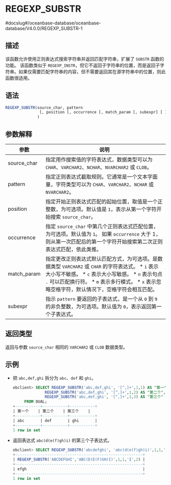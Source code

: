 REGEXP_SUBSTR 
==================================
#docslug#/oceanbase-database/oceanbase-database/V4.0.0/REGEXP_SUBSTR-1


描述 
-----------------------

该函数允许使用正则表达式搜索字符串并返回匹配字符串，扩展了 `SUBSTR` 函数的功能。
该函数类似于 `REGEXP_INSTR`，但它不返回子字符串的位置，而是返回子字符串。如果仅需要匹配字符串的内容，但不需要返回其在源字符串中的位置，则此函数很适用。

语法 
-----------------------

```sql
REGEXP_SUBSTR(source_char, pattern
               [, position [, occurrence [, match_param [, subexpr] ] ] ]
              )
```



参数解释 
-------------------------



|     参数      |                                                                                                                                                                                      说明                                                                                                                                                                                      |
|-------------|------------------------------------------------------------------------------------------------------------------------------------------------------------------------------------------------------------------------------------------------------------------------------------------------------------------------------------------------------------------------------|
| source_char | 指定用作搜索值的字符表达式，数据类型可以为 `CHAR`、`VARCHAR2`、`NCHAR`、`NVARCHAR2` 或 `CLOB`。                                                                                                                                                                                                                                                                                                        |
| pattern     | 指定正则表达式截取规则。它通常是一个文本字面量，字符类型可以为 `CHAR`、`VARCHAR2`、`NCHAR` 或 `NVARCHAR2`。                                                                                                                                                                                                                                                                                                     |
| position    | 指定开始正则表达式匹配的起始位置，取值是一个正整数，为可选项。默认值是 `1`，表示从第一个字符开始搜索 `source_char`。                                                                                                                                                                                                                                                                                                          |
| occurrence  | 指定 `source_char` 中第几个正则表达式匹配位置，为可选项。默认值为 `1`。 如果 `occurrence` 大于 1，则从第一次匹配后的第一个字符开始搜索第二次正则表达式匹配，依此类推。                                                                                                                                                                                                                                                        |
| match_param | 指定更改正则表达式默认匹配方式，为可选项。是数据类型 `VARCHAR2` 或 `CHAR` 的字符表达式。 * `i` 表示大小写不敏感。   * `c` 表示大小写敏感。   * `n` 表示句点 `.` 可以匹配换行符。   * `m` 表示多行模式。   * `x` 表示忽略空格字符，默认情况下，空格字符会相互匹配。    |
| subexpr     | 指示 `pattern` 要返回的子表达式，是一个从 `0` 到 `9` 的非负整数，为可选项。默认值为 `0`，表示返回第一个子表达式。                                                                                                                                                                                                                                                                                                        |



返回类型 
-------------------------

返回与参数 `source_char` 相同的 `VARCHAR2` 或 `CLOB` 数据类型。

示例 
-----------------------

* 把 `abc,def,ghi` 拆分为 `abc`、`def` 和 `ghi`。

  ```sql
  obclient> SELECT REGEXP_SUBSTR('abc,def,ghi', '[^,]+',1,1) AS "第一个",
                REGEXP_SUBSTR('abc,def,ghi', '[^,]+',1,2) AS "第二个",
                REGEXP_SUBSTR('abc,def,ghi', '[^,]+',1,3) AS "第三个"
       FROM DUAL;
  +-----------+-----------+-----------+
  | 第一个    | 第二个    | 第三个    |
  +-----------+-----------+-----------+
  | abc       | def       | ghi       |
  +-----------+-----------+-----------+
  1 row in set
  ```

  

* 返回表达式 `abc(d(e(f)gh)i)` 的第三个子表达式。

  ```sql
  obclient> SELECT REGEXP_SUBSTR('abcdefghi', 'abc(d(e(f)gh)i)',1,1,'i',2) FROM DUAL;
  +--------------------------------------------------------+
  | REGEXP_SUBSTR('ABCDEFGHI','ABC(D(E(F)GH)I)',1,1,'I',2) |
  +--------------------------------------------------------+
  | efgh                                                   |
  +--------------------------------------------------------+
  1 row in set
  ```

  



